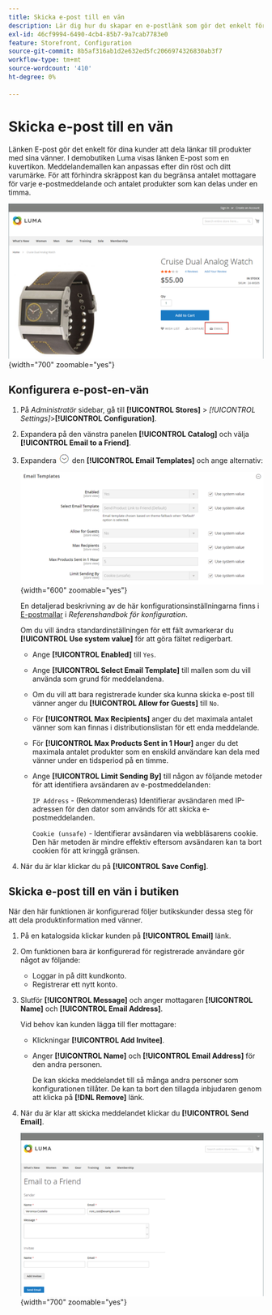```yaml
---
title: Skicka e-post till en vän
description: Lär dig hur du skapar en e-postlänk som gör det enkelt för dina kunder att dela länkar till produkter med sina vänner.
exl-id: 46cf9994-6490-4cb4-85b7-9a7cab7783e0
feature: Storefront, Configuration
source-git-commit: 8b5af316ab1d2e632ed5fc2066974326830ab3f7
workflow-type: tm+mt
source-wordcount: '410'
ht-degree: 0%

---
```


# Skicka e-post till en vän

Länken E-post gör det enkelt för dina kunder att dela länkar till produkter med sina vänner. I demobutiken Luma visas länken E-post som en kuvertikon. Meddelandemallen kan anpassas efter din röst och ditt varumärke. För att förhindra skräppost kan du begränsa antalet mottagare för varje e-postmeddelande och antalet produkter som kan delas under en timma.

![Exempel på butik - skicka ett e-postmeddelande till en vän](./assets/storefront-email-a-friend.png){width="700" zoomable="yes"}

## Konfigurera e-post-en-vän

1. På _Administratör_ sidebar, gå till **[!UICONTROL Stores]** > _[!UICONTROL Settings]_>**[!UICONTROL Configuration]**.

1. Expandera på den vänstra panelen **[!UICONTROL Catalog]** och välja **[!UICONTROL Email to a Friend]**.

1. Expandera ![Expansionsväljare](../assets/icon-display-expand.png) den **[!UICONTROL Email Templates]** och ange alternativ:

   ![Katalogkonfiguration - e-postmallar](../configuration-reference/catalog/assets/email-to-a-friend-email-templates.png){width="600" zoomable="yes"}

   En detaljerad beskrivning av de här konfigurationsinställningarna finns i [E-postmallar](../configuration-reference/catalog/email-to-a-friend.md) i _Referenshandbok för konfiguration_.

   Om du vill ändra standardinställningen för ett fält avmarkerar du **[!UICONTROL Use system value]** för att göra fältet redigerbart.

   - Ange **[!UICONTROL Enabled]** till `Yes`.

   - Ange **[!UICONTROL Select Email Template]** till mallen som du vill använda som grund för meddelandena.

   - Om du vill att bara registrerade kunder ska kunna skicka e-post till vänner anger du **[!UICONTROL Allow for Guests]** till `No`.

   - För **[!UICONTROL Max Recipients]** anger du det maximala antalet vänner som kan finnas i distributionslistan för ett enda meddelande.

   - För **[!UICONTROL Max Products Sent in 1 Hour]** anger du det maximala antalet produkter som en enskild användare kan dela med vänner under en tidsperiod på en timme.

   - Ange **[!UICONTROL Limit Sending By]** till någon av följande metoder för att identifiera avsändaren av e-postmeddelanden:

     `IP Address`  - (Rekommenderas) Identifierar avsändaren med IP-adressen för den dator som används för att skicka e-postmeddelanden.

     `Cookie (unsafe)` - Identifierar avsändaren via webbläsarens cookie. Den här metoden är mindre effektiv eftersom avsändaren kan ta bort cookien för att kringgå gränsen.

1. När du är klar klickar du på **[!UICONTROL Save Config]**.

## Skicka e-post till en vän i butiken

När den här funktionen är konfigurerad följer butikskunder dessa steg för att dela produktinformation med vänner.

1. På en katalogsida klickar kunden på **[!UICONTROL Email]** länk.

1. Om funktionen bara är konfigurerad för registrerade användare gör något av följande:

   - Loggar in på ditt kundkonto.
   - Registrerar ett nytt konto.

1. Slutför **[!UICONTROL Message]** och anger mottagaren **[!UICONTROL Name]** och **[!UICONTROL Email Address]**.

   Vid behov kan kunden lägga till fler mottagare:

   - Klickningar **[!UICONTROL Add Invitee]**.

   - Anger **[!UICONTROL Name]** och **[!UICONTROL Email Address]** för den andra personen.

     De kan skicka meddelandet till så många andra personer som konfigurationen tillåter. De kan ta bort den tillagda inbjudaren genom att klicka på **[!DNL Remove]** länk.

1. När du är klar att skicka meddelandet klickar du **[!UICONTROL Send Email]**.

   ![Exempelbutiken - e-post till en vän](./assets/storefront-email-a-friend-form.png){width="700" zoomable="yes"}
